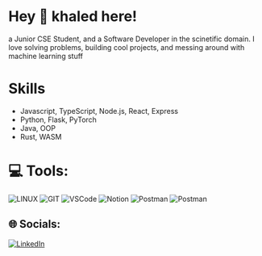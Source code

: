 # Hey 👋  khaled here!
a Junior CSE Student, and a Software Developer in the scinetific domain. I love solving problems, building cool projects, and messing around with machine learning stuff
# Skills
- Javascript, TypeScript, Node.js, React, Express
- Python, Flask, PyTorch
- Java, OOP
- Rust,  WASM

# 💻 Tools:
![LINUX](https://img.shields.io/badge/Linux-FCC624?style=for-the-badge&logo=linux&logoColor=black)
![GIT](https://img.shields.io/badge/GIT-FF4C26?style=for-the-badge&logo=git&logoColor=white) ![VSCode](https://img.shields.io/badge/visual_Studio_Code-%230db7ed.svg?style=for-the-badge&logo=visualstudiocode&logoColor=white) ![Notion](https://img.shields.io/badge/Notion-%23000000.svg?style=for-the-badge&logo=notion&logoColor=white) ![Postman](https://img.shields.io/badge/Postman-FF6C37?style=for-the-badge&logo=postman&logoColor=white)
![Postman](https://img.shields.io/badge/Anaconda-f7f7f7?style=for-the-badge&logo=anaconda&logoColor=3caa47)
## 🌐 Socials:
[![LinkedIn](https://img.shields.io/badge/LinkedIn-%230077B5.svg?logo=linkedin&logoColor=white)](https://linkedin.com/in/khaled-fahmy-704973163/) 
